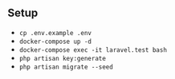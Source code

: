 ## Setup

* `cp .env.example .env`
* `docker-compose up -d`
* `docker-compose exec -it laravel.test bash`
* `php artisan key:generate`
* `php artisan migrate --seed`
